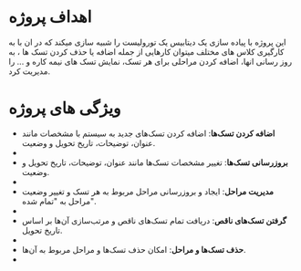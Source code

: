 # اهداف پروژه
این پروژه با پیاده سازی یک دیتابیس یک تورولیست را شبیه سازی میکند که در ان با به کارگیری کلاس های مختلف میتوان کارهایی از جمله اضافه یا حذف کردن تسک ها ، به روز رسانی انها، اضافه کردن مراحلی برای هر تسک، نمایش تسک های نیمه کاره و ... را مدیریت کرد.

# ویژگی های پروژه

- **اضافه کردن تسک‌ها**: اضافه کردن تسک‌های جدید به سیستم با مشخصات مانند عنوان، توضیحات، تاریخ تحویل و وضعیت.
- 
- **بروزرسانی تسک‌ها**: تغییر مشخصات تسک‌ها مانند عنوان، توضیحات، تاریخ تحویل و وضعیت.
- 
- **مدیریت مراحل**: ایجاد و بروزرسانی مراحل مربوط به هر تسک و تغییر وضعیت مراحل به "تمام شده".
- 
- **گرفتن تسک‌های ناقص**: دریافت تمام تسک‌های ناقص و مرتب‌سازی آن‌ها بر اساس تاریخ تحویل.
- 
- **حذف تسک‌ها و مراحل**: امکان حذف تسک‌ها و مراحل مربوط به آن‌ها.
- 
